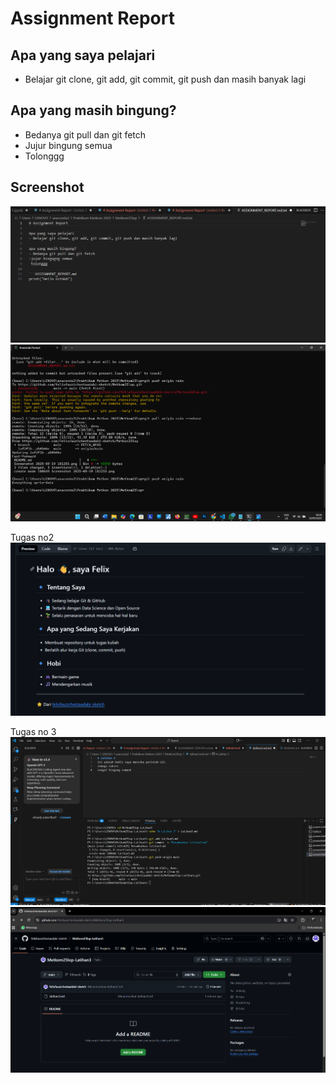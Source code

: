 # Assignment Report

## Apa yang saya pelajari
- Belajar git clone, git add, git commit, git push dan masih banyak lagi

## Apa yang masih bingung?
- Bedanya git pull dan git fetch
- Jujur bingung semua
- Tolonggg

## Screenshot
![Screenshot 1](Screenshot%202025-09-19%20181253.png)
![Screenshot 2](Screenshot%202025-09-19%20182837.png)

Tugas no2
![image alt](https://github.com/felixfauzichestaadabi-sketch/Metkom25lop/blob/b477d20a46b0f8a1ed52f168510b4287155e5ed1/Screenshot%202025-09-19%20185811.png)

Tugas no 3
![image alt](https://github.com/felixfauzichestaadabi-sketch/Metkom25lop/blob/d8aa9306fcee07c3d0d687829bb4a77ffe295028/Screenshot%202025-09-19%20193537.png)
![image alt](https://github.com/felixfauzichestaadabi-sketch/Metkom25lop/blob/7c3d6b7558d7b48dde22b986ae1e237d8c14b49b/Screenshot%202025-09-19%20193607.png)


